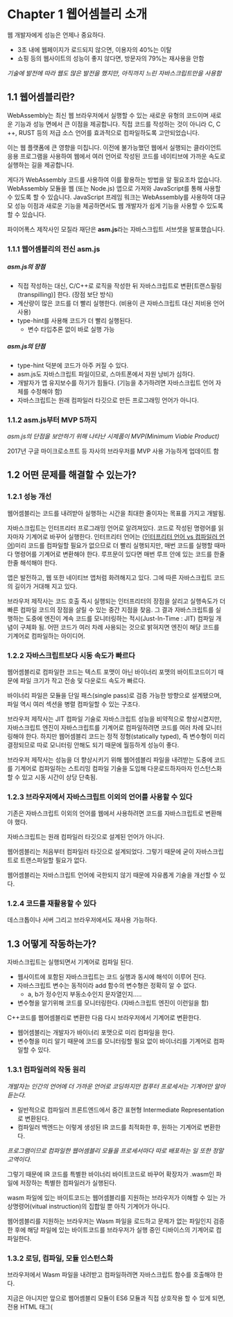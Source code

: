 # Chapter 1 웹어셈블리 소개

웹 개발자에게 성능은 언제나 중요하다.

- 3초 내에 웹페이지가 로드되지 않으면, 이용자의 40%는 이탈
- 쇼핑 등의 웹사이트의 성능이 좋지 않다면, 방문자의 79%는 재사용을 안함



*기술에 발전에 따라 웹도 많은 발전을 했지만, 아직까지 느린 자바스크립트만을 사용함*



## 1.1 웹어셈블리란?

WebAssembly는 최신 웹 브라우저에서 실행할 수 있는 새로운 유형의 코드이며 새로운 기능과 성능 면에서 큰 이점을 제공합니다. 직접 코드를 작성하는 것이 아니라 C, C ++, RUST 등의 저급 소스 언어를 효과적으로 컴파일하도록 고안되었습니다.

이는 웹 플랫폼에 큰 영향을 미칩니다. 이전에 불가능했던 웹에서 실행되는 클라이언트 응용 프로그램을 사용하여 웹에서 여러 언어로 작성된 코드를 네이티브에 가까운 속도로 실행하는 길을 제공합니다.

게다가 WebAssembly 코드를 사용하여 이를 활용하는 방법을 알 필요조차 없습니다. WebAssembly 모듈을 웹 (또는 Node.js) 앱으로 가져와 JavaScript를 통해 사용할 수 있도록 할 수 있습니다. JavaScript 프레임 워크는 WebAssembly를 사용하여 대규모 성능 이점과 새로운 기능을 제공하면서도 웹 개발자가 쉽게 기능을 사용할 수 있도록 할 수 있습니다.



파이어폭스 제작사인 모질라 재단은 **asm.js**라는 자바스크립트 서브셋을 발표했습니다.



### 1.1.1 웹어셈블리의 전신 asm.js




##### asm.js의 장점

- 직접 작성하는 대신, C/C++로 로직을 작성한 뒤 자바스크립트로 변환[트랜스필링(transpilling)] 한다. (장점 보단 방식)
- 계산량이 많은 코드를 더 빨리 실행한다. (비용이 큰 자바스크립트 대신 저비용 언어 사용)
- type-hint를 사용해 코드가 더 빨리 실행된다.
  - 변수 타입추론 없이 바로 실행 가능

##### asm.js의 단점

- type-hint 덕분에 코드가 아주 커질 수 있다.
- asm.js도 자바스크립트 파일이므로, 스마트폰에서 자원 낭비가 심하다.
- 개발자가 앱 유지보수를 하기가 힘들다. (기능을 추가하려면 자바스크립트 언어 자체를 수정해야 함)
- 자바스크립트는 원래 컴파일러 타깃으로 만든 프로그래밍 언어가 아니다.



### 1.1.2 asm.js부터 MVP 5까지

*asm.js의 단점을 보안하기 위해 나타난 시제품이 MVP(Minimum Viable Product)*

2017년 구글 마이크로소프트 등 자사의 브라우저를 MVP 사용 가능하게 업데이트 함



## 1.2 어떤 문제를 해결할 수 있는가?



### 1.2.1 성능 개선

웹어셈블리는 코드를 내려받아 실행하는 시간을 최대한 줄이자는 목표를 가지고 개발됨.

자바스크립트는 인터프리터 프로그래밍 언어로 알려져있다. 코드로 작성된 명령어를 읽자마자 기계어로 바꾸어 실행한다. 인터프리터 언어는 ([인터프리터 언어 vs 컴파일러 언어](https://velog.io/@jaeyunn_15/OS-Compiler-vs-Interpreter))미리 코드를 컴파일할 필요가 없으므로 더 빨리 실행되지만, 매번 코드를 실행할 때마다 명령어를 기계어로 변환해야 한다. 루프문이 있다면 매번 루프 안에 있는 코드를 한줄한줄 해석해야 한다.



앱은 발전하고, 웹 또한 네이티브 앱처럼 화려해지고 있다. 그에 따른 자바스크립트 코드의 길이가 거대해 지고 있다. 



브라우저 제작사는 코드 호출 즉시 실행되는 인터프리터의 장점을 살리고 실행속도가 더 빠른 컴파일 코드의 장점을 살릴 수 있는 중간 지점을 찾음. 그 결과 자바스크립트를 실행하는 도중에 엔진이 계속 코드를 모니터링하는 적시(Just-In-Time : JIT) 컴파일 개념이 구체화 됨. 어떤 코드가 여러 차례 사용되는 것으로 밝혀지면 엔진이 해당 코드를 기계어로 컴파일하는 아이디어.



### 1.2.2 자바스크립트보다 시동 속도가 빠르다

웹어셈블리로 컴파일한 코드는 텍스트 포맷이 아닌 바이너리 포맷의 바이트코드이기 때문에 파일 크기가 작고 전송 및 다운로드 속도가 빠르다.

바이너리 파일은 모듈을 단일 패스(single pass)로 검증 가능한 방향으로 설계됐으며, 파일 역시 여러 섹션을 병렬 컴파일할 수 있는 구조다.

브라우저 제작사는 JIT 컴파일 기술로 자바스크립트 성능을 비약적으로 향상시켰지만, 자바스크립트 엔진이 자바스크립트를 기계어로 컴파일하려면 코드를 여러 차례 모니터링해야 한다. 하지만 웹어셈블리 코드는 정적 정형(statically typed), 즉 변수형이 미리 결정되므로 따로 모니터링 안해도 되기 때문에 월등하게 성능이 좋다.

브라우저 제작사는 성능을 더 향상시키기 위해 웹어셈블리 파일을 내려받는 도중에 코드를 기계어로 컴파일하는 스트리밍 컴파일 기술을 도입해 다운로드하자마자 인스턴스화할 수 있고 시동 시간이 상당 단축됨.



### 1.2.3 브라우저에서 자바스크립트 이외의 언어를 사용할 수 있다

기존은 자바스크립트 이외의 언어를 웹에서 사용하려면 코드를 자바스크립트로 변환해야 했다.

자바스크립트는 원래 컴파일러 타깃으로 설계된 언어가 아니다.

웹어셈블리는 처음부터 컴파일러 타깃으로 설계되었다. 그렇기 때문에 굳이 자바스크립트로 트랜스파일할 필요가 없다.

웹어셈블리는 자바스크립트 언어에 국한되지 않기 때문에 자유롭게 기술을 개선할 수 있다.



### 1.2.4 코드를 재활용할 수 있다

데스크톱이나 서버 그리고 브라우저에서도 재사용 가능하다.





## 1.3 어떻게 작동하는가?



자바스크립트는 실행되면서 기계어로 컴파일 된다.

- 웹사이트에 포함된 자바스크립트는 코드 실행과 동시에 해석이 이루어 진다.
- 자바스크립트 변수는 동적이라 add 함수의 변수형은 정확히 알 수 없다.
  - a, b가 정수인지 부동소수인지 문자열인지.....
- 변수형을 알기위해 코드를 모니터링한다. (자바스크립트 엔진이 이런일을 함)




C++코드를 웹어셈블리로 변환한 다음 다시 브라우저에서 기계어로 변환한다.

- 웹어셈블리는 개발자가 바이너리 포맷으로 미리 컴파일을 한다.
- 변수형을 미리 알기 때문에 코드를 모니터링할 필요 없이 바이너리를 기계어로 컴파일할 수 있다.



### 1.3.1 컴파일러의 작동 원리

*개발자는 인간의 언어에 더 가까운 언어로 코딩하지만 컴푸터 프로세서는 기계어만 알아듣는다.*





- 일반적으로 컴파일러 프론트엔드에서 중간 표현형 Intermediate Representation로 변환된다.
- 컴파일러 백엔드는 이렇게 생성된 IR 코드를 최적화한 후, 원하는 기계어로 변환한다.





*프로그램이므로 컴파일한 웹어셈블리 모듈을 프로세서마다 따로 배포하는 일 또한 정말 고역이다.*

그렇기 때문에 IR 코드를 특별한 바이너리 바이트코드로 바꾸어 확장자가 .wasm인 파일에 저장하는 특별한 컴파일러가 실행된다.

wasm 파일에 있는 바이트코드는 웹어셈블리를 지원하는 브라우저가 이해할 수 있는 가상명령어(vitual instruction)의 집합일 뿐 아직 기계어가 아니다.

웹어셈블리를 지원하는 브라우저는 Wasm 파일을 로드하고 문제가 없는 파일인지 검증한 후에 해당 파일에 있는 바이트코드를 브라우저가 실행 중인 디바이스의 기계어로 컴파일한다.





### 1.3.2 로딩, 컴파일, 모듈 인스턴스화

브라우저에서 Wasm 파일을 내려받고 컴파일하려면 자바스크립트 함수를 호출해야 한다.

지금은 아니지만 앞으로 웹어셈블리 모듈이 ES6 모듈과 직접 상호작용 할 수 있게 되면, 전용 HTML 태그(<script type="module">)로 웹어셈블리 모듈을 로드할 수 있을 것이다.



웹어셈블리 모듈에 있는 바이너리 바이트코드를 컴파일하려면 먼저 모듈 구조, 할 수 없는 작업, 접근 불가한 메모리 접근 시도 등 검증 과정을 거쳐야 한다. Wasm은 검증, 기계어 컴파일, 인스턴스화 프로세스를 최대한 빨리 진행하기 위해 단일 패스로 검증될 수 있도록 고도로 구조화된 파일.



웹어셈블리 바이트코드가 브라우저에서 기계어로 컴파일된 다음에 모듈을 웹워커나 다른 브라우저 창에 전달할 수 있다. 9장에서 다룸.



컴파일을 마친 Wasm 파일은 사용하기 전에 인스턴스화해야 한다. 



**인스턴스화**란 필요한 임포트 객체를 모두 수신하고, 모듈을 구성하는 요소들을 초기화하고, 스타트 함수 호출 뒤 모듈 인스턴스를 실행 환경에 반환하는 과정.



## 1.4 웹어셈블리 모듈의 구조

웹 어셈블리는 네 가지 자료형을 지원한다.

- 32비트 정수 Integer
- 64비트 정수
- 32비트 부동소수 float
- 64비트 부동소수



Boolean 값은 32비트 정수(0은 false, 나머지 true)이다. 문자열을 비롯한 기타 자료형은 모듈 선형 메모리(linear memory)에 나타낸다.

웹어셈블리 프로그램의 핵심 단위는 모듈이다.

모듈은 코드의 바이너리 버전과 브라우저에서 컴파일된 버전 둘 다 가리키는 용어다.

어셈블리 모듈을 사람이 직접 속으로 작성할 일은 없지만, 모듈 구조와 내부 동작 원리를 잘 알고 있어야 한다.



Wasm 파일은 Preamble부터 시작한다.





### 1.4.1 Preamble

Preamble에는 웹어셈블리 모듈을 ES6 모듈과 구별짓는 매직 넘버(0x00 0x61 0x73 0x6D, 즉 \0asm)가 들어있다.

웹어셈블리 바이너리 포맷 버전(0x01 0x00 0x00 0x00, 즉 1)은 매직 넘버 바로 다음에 이어진다.

현재 바이너리 포맷 버전은 한 가지밖에 없다. 웹어셈블리 목표 중 하나는 기능이 새로 추가되더라도 버전 넘버를 올리지 않고 전체 하위 호환성을 유지하는 것이다.

Preamble 이후의 섹션은 모두 필수가 아닌 선택(option)이다. 섹션은 표준과 커스텀 섹션이 있다.



### 1.4.2 표준 섹션

각 표준 세션은 꼭 한번만 넣을 수 있고 나오는 순서가 정해져 있다. 표준 섹션은 고유한 쓰임새가 있고 구조가 명확하며 모듈 인스턴스화 시점에 검증한다. 2장에 자세히 나온다.



### 1.4.3 커스텀 섹션

커스텀 섹션은 표준 섹션에 해당되지 않는 용도로 사용하기 위해 모듈 내부에 데이터를 넣는 것이다.

모듈 안 어디서나 위치에 상관없이 몇번이든 나올 수 있다.

동일한 이름을 재사용할 수도 있다.

표준 섹션과 달리, 커스텀 섹션은 정확하게 배치되지 않아도 에러가 나지 않는다.



## 1.5 웹어셈블리 텍스트 포맷

웹어셈블리는 웹의 개방성을 지향한다.

웹어셈블리는 바이너리 포맷에 상응되는 텍스트 포맷이 있다. ([S-표현식](https://ko.wikipedia.org/wiki/S-%ED%91%9C%ED%98%84%EC%8B%9D) 사용)

텍스트 포맷 덕분에 개발자는 브라우저에서 소스 보기를 하거나 디버깅을 할 수 있다.

S-표현식은 특수한 컴파일러를 이용하거나 손으로 직접 작성할 수 있고, 웹어셈블리 바이너리 포맷으로 컴파일 가능하다.

하나의 모듈에 있는 섹션은 모두 옵션이기 때문에 빈 모듈의 S-표현식은 `(module)`이 된다.



*11장에서 상세히 다룸*

## 1.6 웹어셈블리는 왜 안전한가?

- 자바스크립트 VM을 공유하는 최초의 언어이다.
  - 자바스크립트 VM은 런타임과 격리되어 오랫동안 보안 테스트를 거치면서 견고해져있다.
  - 자바스크립트로 접근할 수 없는 것은 어셈블리 모듈도 접근 못한다.
  - 동일 출저 정책(same origin policy) 등 보안 강화 정책을 똑같이 준수할 것.
- 데스크톱 앱과 달리, 웹어셈블리 모듈은 디바이스 메모리에 직접 접근할 수 없다.
  - 모듈 인스턴스화 시 런타임 환경이 모듈에게 [어레이버퍼](https://developer.mozilla.org/ko/docs/Web/JavaScript/Typed_arrays)를 전달한다.
  - 모듈은 이 어레이버퍼를 선형 메모리로 사용하고 웹어셈블리 프페임워크는 코드 대신 메모리에 접근해서 항목을 실행한다.



[웹어셈블리 보안 공식 문서](https://webassembly.org/docs/security/)



## 1.7 웹어셈블리 모듈을 작성할 수 있는 언어

[지원 언어 참조 사이트](https://github.com/appcypher/awesome-wasm-langs#rust)



## 1.8 웹어셈블리 모듈은 어떻게 활용 가능한가?

2017년 크롬, 엣지, 파이어폭스, 오페라, 사파리 등 주요 브라우저 제작사는 일제히 MVP 지원 버전 업데이트.

크롬, 안드로이드용 파이어폭스, 사파리 등 일부 모바일 웹 브라우저도 지원.

웹어셈블리는 이식성을 염두에 두고 설계됐기 때문에 브라우저가 아닌 환경에서도 사용가능 10장에서 나옴.

웹어셈블리는 자바스크립트를 대체하는 기술이 아니라, 보완하는 기술.

## 1.9 마치며

- 바이너리로 인코딩하기 때문에 파일 크기가 작고 그만큼 전송 혹은 다운로드 속도가 빠름.
- Wasm 파일 구조상 파싱 및 검증이 빠르고 파일 일부를 병렬로 컴파일할 수 있다.
- 컴파일 스트리밍 덕분에 웹어셈블리 모듈을 내려받는 동시에 컴파일도 가능하다. 다운로드가 끝나면 바로 인스턴스화할 수 있어서 로드 시간이 상당히 빠르다.
- 값비싼 자바스크립트 엔진 호출 대신 머신 레벨에서 호출되므로 연산량이 많은 코드는 속도 개선 효과를 톡톡히 볼 수 있다.
- 컴파일하기 전에 코드의 동작 상태를 모니터링할 필요가 없다. 즉, 매번 코드를 실행할 때마다 동일한 속도로 실행된다.
- 웹어셈블리는 자바스크립트 언어에 어떤 영향을 끼치지 않으므로 자바스크립트와 별개로 신속한 업데이트가 가능하다.
- 자바스크립트 이외의 언어로 작성된 코드도 브라우저에서 사용할 수 있다.
- 웹어셈블리 프레임워크를 브라우저 또는 브라우저 아닌 환경에서도 사용할 수 있게 구성하면 코드를 더 많이 재활용할 수 있다.


[네이버 D2 Javascript 동향](https://d2.naver.com/helloworld/8257914)
